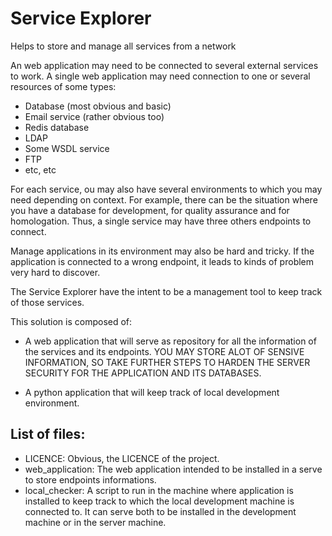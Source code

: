 # Service Explorer
Helps to store and manage all services from a network

An web application may need to be connected to several external services to work. A single web application may need connection to one or several resources of some types:

* Database (most obvious and basic)
* Email service (rather obvious too)
* Redis database
* LDAP
* Some WSDL service
* FTP
* etc, etc

For each service, ou may also have several environments to which you may need depending on context. For example, there can be the situation where you have a database for development, for quality assurance and for homologation. Thus, a single service may have three others endpoints to connect.

Manage applications in its environment may also be hard and tricky. If the application is connected to a wrong endpoint, it leads to kinds of problem very hard to discover.

The Service Explorer have the intent to be a management tool to keep track of those services.

This solution is composed of:

* A web application that will serve as repository for all the information of the services and its endpoints. YOU MAY STORE ALOT OF SENSIVE INFORMATION, SO TAKE FURTHER STEPS TO HARDEN THE SERVER SECURITY FOR THE APPLICATION AND ITS DATABASES.

* A python application that will keep track of local development environment.

## List of files:

* LICENCE: Obvious, the LICENCE of the project.
* web_application: The web application intended to be installed in a serve to store endpoints informations.
* local_checker: A script to run in the machine where application is installed to keep track to which the local development machine is connected to. It can serve both to be installed in the development machine or in the server machine.